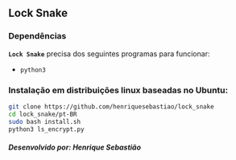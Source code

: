 ## Lock Snake

### Dependências
**`Lock Snake`** precisa dos seguintes programas para funcionar:
- `python3`

### Instalação em distribuições linux baseadas no Ubuntu:
```bash
git clone https://github.com/henriquesebastiao/lock_snake
cd lock_snake/pt-BR
sudo bash install.sh
python3 ls_encrypt.py
```
##### Desenvolvido por: Henrique Sebastião
